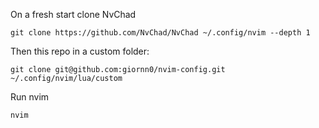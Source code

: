 On a fresh start clone NvChad 

```
git clone https://github.com/NvChad/NvChad ~/.config/nvim --depth 1 
```
Then this repo in a custom folder:

```
git clone git@github.com:giornn0/nvim-config.git ~/.config/nvim/lua/custom 
```
Run nvim

```
nvim 
```
